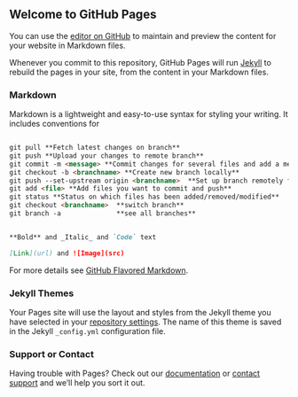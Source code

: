 ## Welcome to GitHub Pages

You can use the [editor on GitHub](https://github.com/Jafagervik/TDT4113-KEYPAD/edit/master/README.md) to maintain and preview the content for your website in Markdown files.

Whenever you commit to this repository, GitHub Pages will run [Jekyll](https://jekyllrb.com/) to rebuild the pages in your site, from the content in your Markdown files.

### Markdown

Markdown is a lightweight and easy-to-use syntax for styling your writing. It includes conventions for

```markdown

git pull **Fetch latest changes on branch**
git push **Upload your changes to remote branch**
git commit -m <message> **Commit changes for several files and add a message on what you changed/added**
git checkout -b <branchname> **Create new branch locally**
git push --set-upstream origin <branchname>  **Set up branch remotely for others to checkout**
git add <file> **Add files you want to commit and push**
git status **Status on which files has been added/removed/modified**
git checkout <branchname>  **switch branch**
git branch -a              **see all branches**


**Bold** and _Italic_ and `Code` text

[Link](url) and ![Image](src)
```

For more details see [GitHub Flavored Markdown](https://guides.github.com/features/mastering-markdown/).

### Jekyll Themes

Your Pages site will use the layout and styles from the Jekyll theme you have selected in your [repository settings](https://github.com/Jafagervik/TDT4113-KEYPAD/settings). The name of this theme is saved in the Jekyll `_config.yml` configuration file.

### Support or Contact

Having trouble with Pages? Check out our [documentation](https://help.github.com/categories/github-pages-basics/) or [contact support](https://github.com/contact) and we’ll help you sort it out.
